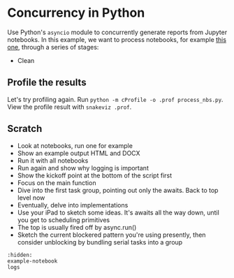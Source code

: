 # Concurrency in Python

Use Python's `asyncio` module to concurrently generate reports from Jupyter notebooks. In this example, we want to process notebooks, for example [this one](example-notebook.ipynb), through a series of stages:

- Clean

## Profile the results

Let's try profiling again. Run `python -m cProfile -o .prof process_nbs.py`. View the profile result with `snakeviz .prof`.

## Scratch

- Look at notebooks, run one for example
- Show an example output HTML and DOCX
- Run it with all notebooks
- Run again and show why logging is important
- Show the kickoff point at the bottom of the script first
- Focus on the main function
- Dive into the first task group, pointing out only the awaits. Back to top level now
- Eventually, delve into implementations
- Use your iPad to sketch some ideas. It's awaits all the way down, until you get to scheduling primitives
- The top is usually fired off by async.run()
- Sketch the current blockered pattern you're using presently, then consider unblocking by bundling serial tasks into a group

```{toctree}
:hidden:
example-notebook
logs
```
